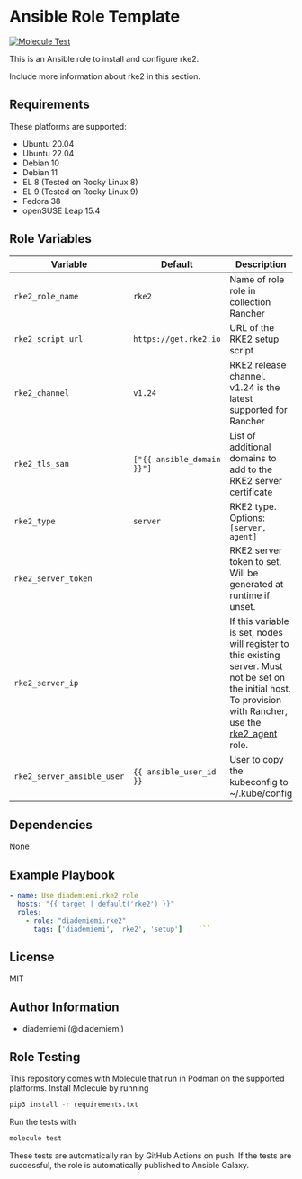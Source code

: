 Ansible Role Template
=========

[![Molecule Test](https://github.com/diademiemi/ansible_role_rke2/actions/workflows/molecule.yml/badge.svg)](https://github.com/diademiemi/ansible_role_rke2/actions/workflows/molecule.yml)

This is an Ansible role to install and configure rke2.

Include more information about rke2 in this section.

Requirements
------------
These platforms are supported:
- Ubuntu 20.04  
- Ubuntu 22.04  
- Debian 10  
- Debian 11  
- EL 8 (Tested on Rocky Linux 8)  
- EL 9 (Tested on Rocky Linux 9)  
- Fedora 38  
- openSUSE Leap 15.4

<!--
- List hardware requirements here  
-->

Role Variables
--------------

Variable | Default | Description
--- | --- | ---
`rke2_role_name` | `rke2` | Name of role role in collection Rancher
`rke2_script_url` | `https://get.rke2.io` | URL of the RKE2 setup script
`rke2_channel` | `v1.24` | RKE2 release channel. v1.24 is the latest supported for Rancher
`rke2_tls_san` | `["{{ ansible_domain }}"]` | List of additional domains to add to the RKE2 server certificate
`rke2_type` | `server` | RKE2 type. Options: `[server, agent]`
`rke2_server_token` | ` ` | RKE2 server token to set. Will be generated at runtime if unset.
`rke2_server_ip` | ` ` | If this variable is set, nodes will register to this existing server. Must not be set on the initial host. To provision with Rancher, use the [rke2_agent](../rke2_agent/) role.
`rke2_server_ansible_user` | `{{ ansible_user_id }}` | User to copy the kubeconfig to ~/.kube/config
<!--
`variable` | `default` | Variable example
`long_variable` | See [defaults/main.yml](./defaults/main.yml) | Variable referring to defaults
`distro_specific_variable` | See [vars/debian.yml](./vars/debian.yml) | Variable referring to distro-specific variables
-->

Dependencies
------------
<!-- List dependencies on other roles or criteria -->
None

Example Playbook
----------------

```yaml
- name: Use diademiemi.rke2 role
  hosts: "{{ target | default('rke2') }}"
  roles:
    - role: "diademiemi.rke2"
      tags: ['diademiemi', 'rke2', 'setup']    ```

```

License
-------

MIT

Author Information
------------------

- diademiemi (@diademiemi)

Role Testing
------------

This repository comes with Molecule that run in Podman on the supported platforms.
Install Molecule by running

```bash
pip3 install -r requirements.txt
```

Run the tests with

```bash
molecule test
```

These tests are automatically ran by GitHub Actions on push. If the tests are successful, the role is automatically published to Ansible Galaxy.

